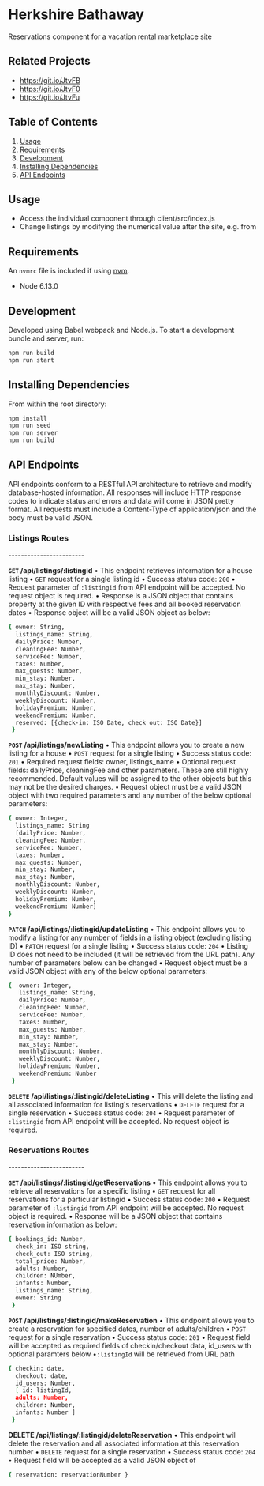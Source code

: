 # Herkshire Bathaway

Reservations component for a vacation rental marketplace site

## Related Projects

  - https://git.io/JtvFB
  - https://git.io/JtvF0
  - https://git.io/JtvFu

## Table of Contents

1. [Usage](#Usage)
2. [Requirements](#requirements)
3. [Development](#development)
4. [Installing Dependencies](#installing-dependencies) 
5. [API Endpoints](#api-endpoints)

## Usage

- Access the individual component through client/src/index.js
- Change listings by modifying the numerical value after the site, e.g. from 

## Requirements

An `nvmrc` file is included if using [nvm](https://github.com/creationix/nvm).

- Node 6.13.0

## Development

Developed using Babel webpack and Node.js. To start a development bundle and server, run:

```sh
npm run build
npm run start
```

## Installing Dependencies

From within the root directory:

```sh
npm install
npm run seed
npm run server
npm run build
```

## API Endpoints

API endpoints conform to a RESTful API architecture to retrieve and modify database-hosted information. All responses will include HTTP response codes to indicate status and errors and data will come in JSON pretty format. All requests must include a Content-Type of application/json and the body must be valid JSON.


<h3>Listings Routes</h3>
------------------------

**`GET` /api/listings/:listingid**
• This endpoint retrieves information for a house listing
• `GET` request for a single listing id
• Success status code: `200`
• Request parameter of `:listingid` from API endpoint will be accepted. No request object is required.
• Response is a JSON object that contains property at the given ID with respective fees and all booked reservation dates
• Response object will be a valid JSON object as below:
```sh
{ owner: String, 
  listings_name: String, 
  dailyPrice: Number, 
  cleaningFee: Number, 
  serviceFee: Number, 
  taxes: Number, 
  max_guests: Number, 
  min_stay: Number, 
  max_stay: Number, 
  monthlyDiscount: Number, 
  weeklyDiscount: Number, 
  holidayPremium: Number, 
  weekendPremium: Number, 
  reserved: [{check-in: ISO Date, check out: ISO Date}]
 }
 ```

**`POST` /api/listings/newListing**
• This endpoint allows you to create a new listing for a house
• `POST` request for a single listing
• Success status code: `201`
• Required request fields: owner, listings_name
• Optional request fields: dailyPrice, cleaningFee and other parameters. These are still highly recommended. Default values will be assigned to the other objects but this may not be the desired charges.
• Request object must be a valid JSON object  with two required parameters and any number of the below optional parameters:
```sh
{ owner: Integer, 
  listings_name: String 
  [dailyPrice: Number, 
  cleaningFee: Number, 
  serviceFee: Number, 
  taxes: Number, 
  max_guests: Number, 
  min_stay: Number, 
  max_stay: Number, 
  monthlyDiscount: Number, 
  weeklyDiscount: Number, 
  holidayPremium: Number, 
  weekendPremium: Number]
}
```

**`PATCH` /api/listings/:listingid/updateListing**
• This endpoint allows you to modify a listing for any number of fields in a listing object (excluding listing ID)
• `PATCH` request for a single listing
• Success status code: `204`
• Listing ID does not need to be included (it will be retrieved from the URL path). Any number of parameters below can be changed
• Request object must be a valid JSON object with any of the below optional parameters:
```sh
{  owner: Integer, 
   listings_name: String, 
   dailyPrice: Number, 
   cleaningFee: Number, 
   serviceFee: Number, 
   taxes: Number, 
   max_guests: Number, 
   min_stay: Number, 
   max_stay: Number, 
   monthlyDiscount: Number, 
   weeklyDiscount: Number, 
   holidayPremium: Number, 
   weekendPremium: Number
 }
```

**`DELETE` /api/listings/:listingid/deleteListing**
• This will delete the listing and all associated information for listing's reservations
• `DELETE` request for a single reservation
• Success status code: `204`
• Request parameter of `:listingid` from API endpoint will be accepted. No request object is required.




<h3>Reservations Routes</h3>
------------------------

**`GET` /api/listings/:listingid/getReservations**
• This endpoint allows you to retrieve all reservations for a specific listing
• `GET` request for all reservations for a particular listingid
• Success status code: `200`
• Request parameter of `:listingid` from API endpoint will be accepted. No request object is required.
• Response will be a JSON object that contains reservation information as below:
```sh
{ bookings_id: Number, 
  check_in: ISO string, 
  check_out: ISO string, 
  total_price: Number, 
  adults: Number, 
  children: NUmber, 
  infants: Number, 
  listings_name: String, 
  owner: String
 }
 ```

**`POST` /api/listings/:listingid/makeReservation**
• This endpoint allows you to create a reservation for specified dates, number of adults/children
• `POST` request for a single reservation
• Success status code: `201`
• Request field will be accepted as required fields of checkin/checkout data, id_users with optional paramters below
  •`:listingId` will be retrieved from URL path
```sh
{ checkin: date, 
  checkout: date, 
  id_users: Number, 
  [ id: listingId, 
  adults: Number, 
  children: Number, 
  infants: Number ]
 }
 ```

**DELETE /api/listings/:listingid/deleteReservation**
• This endpoint will delete the reservation and all associated information at this reservation number
• `DELETE` request for a single reservation
• Success status code: `204`
• Request field will be accepted as a valid JSON object of 
```sh
{ reservation: reservationNumber }
```




